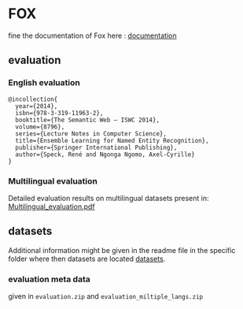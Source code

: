 [1]: ../input
[3]:../documentation
[2]: fox_long.pdf

# FOX

fine the documentation of Fox here : [documentation][3]

## evaluation

### English evaluation

```Tex
@incollection{
  year={2014},
  isbn={978-3-319-11963-2},
  booktitle={The Semantic Web – ISWC 2014},
  volume={8796},
  series={Lecture Notes in Computer Science},
  title={Ensemble Learning for Named Entity Recognition},
  publisher={Springer International Publishing},
  author={Speck, René and Ngonga Ngomo, Axel-Cyrille}
}
```


### Multilingual evaluation

Detailed evaluation results on multilingual datasets present in: [Multilingual_evaluation.pdf][2]



## datasets

Additional information might be given in the readme file in the specific folder where then datasets are located [datasets][1].

### evaluation meta data

given in `evaluation.zip` and `evaluation_miltiple_langs.zip`
